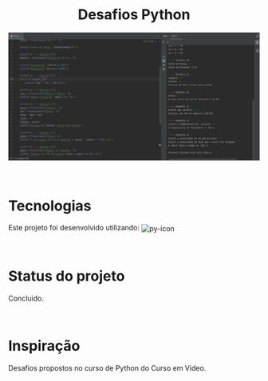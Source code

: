 <h1 align="center">Desafios Python</h1>

<p align="center">
 <img src="./img.png">
</p>

<br>

# Tecnologias
Este projeto foi desenvolvido utilizando:
    <img align="center" height="30" width="40" alt="py-icon" src="https://cdn.jsdelivr.net/gh/devicons/devicon/icons/python/python-original.svg">
          
 
<br>

# Status do projeto
Concluido.

<br>

# Inspiração
Desafios propostos no curso de Python do Curso em Video.

<br>


